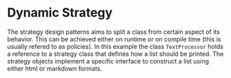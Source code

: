 # Dynamic Strategy
The strategy design patterns aims to split a class from certain aspect of its behavior. This can be achieved
either on runtime or on compile time (this is usually refered to as policies).
In this example the class `TextProcessor` holds a reference to a strategy class that defines
how a list should be printed. The strategy objects implement a specific interface to construct a list
using either html or markdown formats.
